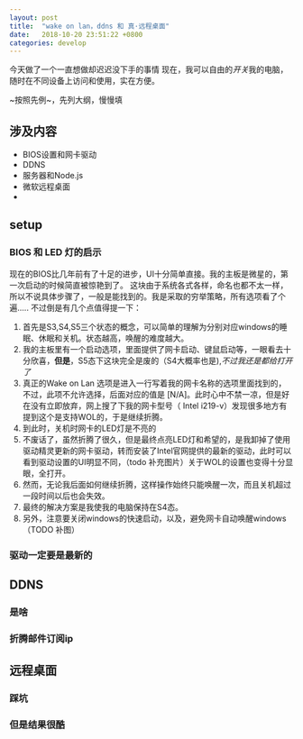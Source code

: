 ```yaml
---
layout: post
title:  "wake on lan，ddns 和 真·远程桌面"
date:   2018-10-20 23:51:22 +0800
categories: develop
---
```


今天做了一个一直想做却迟迟没下手的事情
现在，我可以自由的*开关*我的电脑，随时在不同设备上访问和使用，实在方便。

~按照先例~，先列大纲，慢慢填

## 涉及内容

* BIOS设置和网卡驱动
* DDNS
* 服务器和Node.js
* 微软远程桌面
* 


## setup

###  BIOS 和 LED 灯的启示
现在的BIOS比几年前有了十足的进步，UI十分简单直接。我的主板是微星的，第一次启动的时候简直被惊艳到了。
这块由于系统各式各样，命名也都不太一样，所以不说具体步骤了，一般是能找到的。我是采取的穷举策略，所有选项看了个遍.....
不过倒是有几个点值得提一下：
1. 首先是S3,S4,S5三个状态的概念，可以简单的理解为分别对应windows的睡眠、休眠和关机。状态越高，唤醒的难度越大。
2. 我的主板里有一个启动选项，里面提供了网卡启动、键鼠启动等，一眼看去十分欣喜，**但是**，S5态下这块完全是废的（S4大概率也是),*不过我还是都给打开了*
3. 真正的Wake on Lan 选项是进入一行写着我的网卡名称的选项里面找到的，不过，此项不允许选择，后面对应的值是 [N/A]。此时心中不禁一凉，但是好在没有立即放弃，网上搜了下我的网卡型号（ Intel i219-v）发现很多地方有提到这个是支持WOL的，于是继续折腾。
4. 到此时，关机时网卡的LED灯是不亮的
5. 不废话了，虽然折腾了很久，但是最终点亮LED灯和希望的，是我卸掉了使用驱动精灵更新的网卡驱动，转而安装了Intel官网提供的最新的驱动，此时可以看到驱动设置的UI明显不同，（todo 补充图片）关于WOL的设置也变得十分显眼，全打开。
6. 然而，无论我后面如何继续折腾，这样操作始终只能唤醒一次，而且关机超过一段时间以后也会失效。
7. 最终的解决方案是我使我的电脑保持在S4态。
8. 另外，注意要关闭windows的快速启动，以及，避免网卡自动唤醒windows （TODO 补图）

### 驱动一定要是最新的

## DDNS

### 是啥

### 折腾邮件订阅ip

## 远程桌面

### 踩坑

### 但是结果很酷


